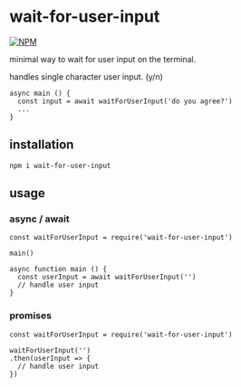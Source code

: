 # wait-for-user-input

[![NPM](https://nodei.co/npm/wait-for-user-input.png)](https://npmjs.org/package/wait-for-user-input)

minimal way to wait for user input on the terminal.

handles single character user input. (y/n)

```
async main () {
  const input = await waitForUserInput('do you agree?')
  ...
}
```

## installation

```
npm i wait-for-user-input
```

## usage

### async / await

```
const waitForUserInput = require('wait-for-user-input')

main()

async function main () {
  const userInput = await waitForUserInput('')
  // handle user input
}
```

### promises

```
const waitForUserInput = require('wait-for-user-input')

waitForUserInput('')
.then(userInput => {
  // handle user input
})
```
